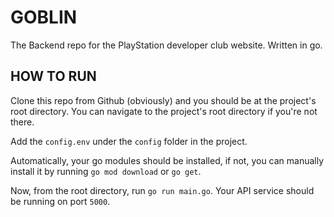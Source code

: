 # GOBLIN

The Backend repo for the PlayStation developer club website. Written in go.

## HOW TO RUN

Clone this repo from Github (obviously) and you should be at the project's root directory. You can navigate to the
project's root directory if you're not there.

Add the `config.env` under the `config` folder in the project.

Automatically, your go modules should be installed, if not, you can manually install it by running `go mod download`
or `go get`.

Now, from the root directory, run `go run main.go`. Your API service should be running on port `5000`.